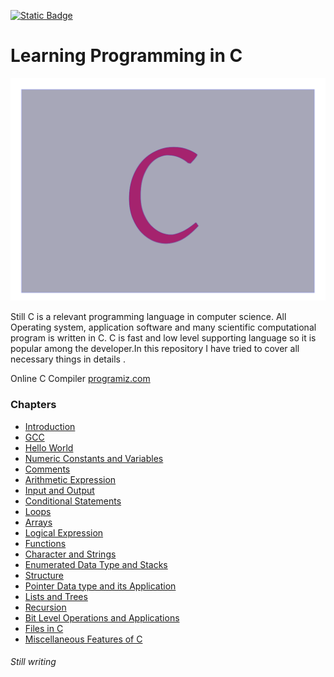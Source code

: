 
[![Static Badge](https://img.shields.io/badge/Home-maker?labelColor=grey&color=grey)](https://baponkar.github.io/Learning-C)


# Learning Programming in C



![Cover Image](./image/c.png)

Still C is  a relevant programming language in computer science. All Operating system, application software and many scientific computational program is written in C. C is fast and low level supporting language so it is popular among the developer.In this repository I have tried to cover all necessary things in details .

Online C Compiler [programiz.com](https://www.programiz.com/c-programming/online-compiler/)


### Chapters 

* [Introduction](./Introduction/Introduction)
* [GCC](./Gcc/Gcc)
* [Hello World](./Hello-World/Hello-World)
* [Numeric Constants and Variables](./Numeric-Constants-and-Variables/Numeric-Constants-and-Variables)
* [Comments](./Comments/Comments)
* [Arithmetic Expression](./Arithmetic-Expression/Arithmetic-Expression)
* [Input and Output](./Input-and-Output/Input-and-Output)
* [Conditional Statements](./Conditional-Statements/Conditional-Statements)
* [Loops](./Loops/Loops)
* [Arrays](./Arrays/Arrays)
* [Logical Expression](./Logical-Expression/Logical-Expression)
* [Functions](./Functions/Functions)
* [Character and Strings](./Character-and-Strings/Character-and-Strings)
* [Enumerated Data Type and Stacks](./Enumerated-Data-Type-and-Stacks/Enumerated-Data-Type-and-Stacks)
* [Structure](./Structure/Structure)
* [Pointer Data type and its Application](./Pointer-Data-Type-and-its-Application/Pointer-Data-Type-and-its-Application)
* [Lists and Trees](./Lists-and-Trees/Lists-and-Trees)
* [Recursion](./Recursion/Recursion)
* [Bit Level Operations and Applications](./Bit-Level-Operations-and-Applications/Bit-Level-Operations-and-Applications)
* [Files in C](./Files-in-C/Files-in-C)
* [Miscellaneous Features of C](./Miscellaneous-Features-of-C/Miscellaneous-Features-of-C)

###### Still writing
